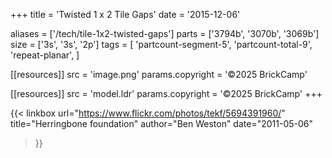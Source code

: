 +++
title = 'Twisted 1 x 2 Tile Gaps'
date  = '2015-12-06'

aliases = ['/tech/tile-1x2-twisted-gaps']
parts = ['3794b', '3070b', '3069b']
size  = ['3s', '3s', '2p']
tags  = [
  'partcount-segment-5',
  'partcount-total-9',
  'repeat-planar',
]

[[resources]]
src              = 'image.png'
params.copyright = '©2025 BrickCamp'

[[resources]]
src              = 'model.ldr'
params.copyright = '©2025 BrickCamp'
+++

{{< linkbox
    url="https://www.flickr.com/photos/tekf/5694391960/"
    title="Herringbone foundation"
    author="Ben Weston"
    date="2011-05-06"
>}}
